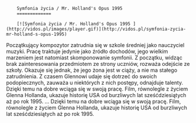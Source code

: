 
        Symfonia życia / Mr. Holland's Opus 1995 
        =============
        
        [![Symfonia życia / Mr. Holland's Opus 1995 ](http://vidos.pl/images/player.gif)](http://vidos.pl/symfonia-zycia-mr-holland-s-opus-1995)
        
        
 Początkujący kompozytor zatrudnia się w szkole średniej jako nauczyciel muzyki. Pracę traktuje jedynie jako źródło dochodów, jego wielkim marzeniem jest natomiast skomponowanie symfonii. Z początku, widząc brak zainteresowania przedmiotem ze strony uczniów, rozważa odejście ze szkoły. Okazuje się jednak, że jego żona jest w ciąży, a nie ma stałego zatrudnienia. Z czasem Glennowi udaje się dotrzeć do swoich podopiecznych, zauważa u niektórych z nich postępy, odnajduje talenty. Dzięki temu na dobre wciąga się w swoją pracę. Film, równolegle z życiem Glenna Hollanda, ukazuje historię USA od burzliwych lat sześćdziesiątych aż po rok 1995.  ... Dzięki temu na dobre wciąga się w swoją pracę. Film, równolegle z życiem Glenna Hollanda, ukazuje historię USA od burzliwych lat sześćdziesiątych aż po rok 1995.
    